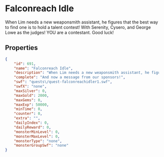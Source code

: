# Falconreach Idle

When Lim needs a new weaponsmith assistant, he figures that the best way to find one is to hold a talent contest! With Serenity, Cysero, and George Lowe as the judges! YOU are a contestant. Good luck!

## Properties

```json
{
    "id": 691,
    "name": "Falconreach Idle",
    "description": "When Lim needs a new weaponsmith assistant, he figures that the best way to find one is to hold a talent contest! With Serenity, Cysero, and George Lowe as the judges! YOU are a contestant. Good luck!",
    "complete": "And now a message from our sponsors!",
    "swf": "quests\/quest-falconreachidler1.swf",
    "swfX": "none",
    "maxSilver": 0,
    "maxGold": 2000,
    "maxGems": 0,
    "maxExp": 50000,
    "minTime": 0,
    "counter": 0,
    "extra": "",
    "dailyIndex": 0,
    "dailyReward": 0,
    "monsterMinLevel": 0,
    "monsterMaxLevel": 0,
    "monsterType": "none",
    "monsterGroupSwf": "none"
}
```

